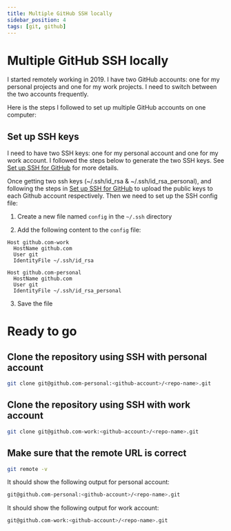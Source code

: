 ```yaml
---
title: Multiple GitHub SSH locally
sidebar_position: 4
tags: [git, github]
---
```


# Multiple GitHub SSH locally

I started remotely working in 2019. I have two GitHub accounts: one for my personal projects and one for my work projects. I need to switch between the two accounts frequently.

Here is the steps I followed to set up multiple GitHub accounts on one computer:

## Set up SSH keys

I need to have two SSH keys: one for my personal account and one for my work account. I followed the steps below to generate the two SSH keys. See [Set up SSH for GitHub](github.ssh.md) for more details.

Once getting two ssh keys (~/.ssh/id_rsa & ~/.ssh/id_rsa_personal), and following the steps in [Set up SSH for GitHub](github.ssh.md) to upload the public keys to each Github account respectively. Then we need to set up the SSH config file:

1. Create a new file named `config` in the `~/.ssh` directory

2. Add the following content to the `config` file:

```config title="~/.ssh/config"
Host github.com-work
  HostName github.com
  User git
  IdentityFile ~/.ssh/id_rsa

Host github.com-personal
  HostName github.com
  User git
  IdentityFile ~/.ssh/id_rsa_personal
```

3. Save the file

# Ready to go

## Clone the repository using SSH with personal account

```bash
git clone git@github.com-personal:<github-account>/<repo-name>.git
```

## Clone the repository using SSH with work account

```bash
git clone git@github.com-work:<github-account>/<repo-name>.git
```

## Make sure that the remote URL is correct

```bash
git remote -v
```

It should show the following output for personal account:

```bash
git@github.com-personal:<github-account>/<repo-name>.git
```

It should show the following output for work account:

```bash
git@github.com-work:<github-account>/<repo-name>.git
```
